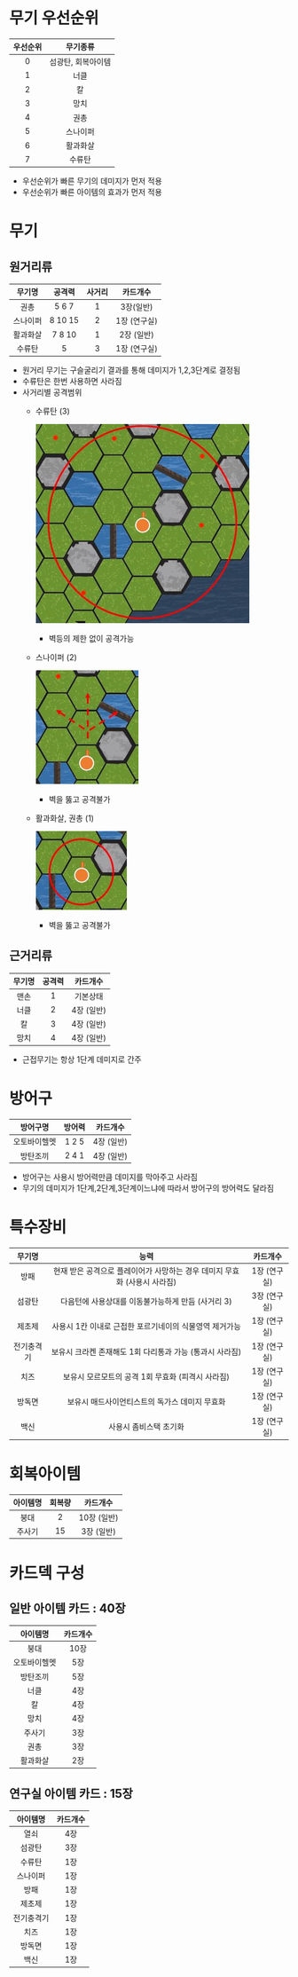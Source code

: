 # 무기 우선순위
우선순위 | 무기종류
:-------: | :-------:
0 | 섬광탄, 회복아이템
1 | 너클
2 | 칼
3 | 망치
4 | 권총
5 | 스나이퍼
6 | 활과화살
7 | 수류탄

- 우선순위가 빠른 무기의 데미지가 먼저 적용
- 우선순위가 빠른 아이템의 효과가 먼저 적용


# 무기
## 원거리류

무기명 | 공격력 | 사거리 | 카드개수
:-------: | :-------: | :-------: | :-------: |
권총 | 5 6 7 | 1 | 3장(일반)
스나이퍼 | 8 10 15 | 2 | 1장 (연구실)
활과화살 | 7 8 10 | 1 | 2장 (일반)
수류탄 | 5 | 3 | 1장 (연구실)

- 원거리 무기는 구슬굴리기 결과를 통해 데미지가 1,2,3단계로 결정됨
- 수류탄은 한번 사용하면 사라짐
- 사거리별 공격범위
    - 수류탄 (3)

        ![monster](./range/3.jpg)
        - 벽등의 제한 없이 공격가능
        
    - 스나이퍼 (2)

        ![monster](./range/2.jpg)
        - 벽을 뚫고 공격불가

    - 활과화살, 권총 (1)

        ![monster](./range/1.jpg)
        - 벽을 뚫고 공격불가

## 근거리류

무기명 | 공격력 | 카드개수
:-------: | :-------: | :-------:
맨손 | 1 | 기본상태
너클 | 2 | 4장 (일반)
칼 | 3 | 4장 (일반)
망치 | 4 | 4장 (일반)

- 근접무기는 항상 1단계 데미지로 간주

# 방어구
방어구명 | 방어력 | 카드개수
:-------: | :-------: | :-------:
오토바이헬멧 | 1 2 5 | 4장 (일반)
방탄조끼 | 2 4 1 | 4장 (일반)

- 방어구는 사용시 방어력만큼 데미지를 막아주고 사라짐
- 무기의 데미지가 1단계,2단계,3단계이느냐에 따라서 방어구의 방어력도 달라짐


# 특수장비
무기명 | 능력 | 카드개수
:-------: | :-------: | :-------:
방패 | 현재 받은 공격으로 플레이어가 사망하는 경우 데미지 무효화 (사용시 사라짐)  | 1장 (연구실)
섬광탄 | 다음턴에 사용상대를 이동불가능하게 만듬 (사거리 3) | 3장 (연구실)
제초제 | 사용시 1칸 이내로 근접한 포르기네이의 식물영역 제거가능 | 1장 (연구실)
전기충격기 | 보유시 크라켄 존재해도 1회 다리통과 가능 (통과시 사라짐) | 1장 (연구실)
치즈 | 보유시 모르모트의 공격 1회 무효화 (피격시 사라짐) | 1장 (연구실)
방독면 | 보유시 매드사이언티스트의 독가스 데미지 무효화 | 1장 (연구실)
백신 | 사용시 좀비스택 초기화 | 1장 (연구실)

# 회복아이템
아이템명 | 회복량 | 카드개수
:-------: | :-------: | :-------:
붕대 | 2 | 10장 (일반)
주사기 | 15 | 3장 (일반)


# 카드덱 구성
## 일반 아이템 카드 : 40장

아이템명 |  카드개수
:-------:  | :-------:
붕대 | 10장
오토바이헬멧 |  5장
방탄조끼 |  5장
너클 | 4장
칼 | 4장
망치 | 4장
주사기 |  3장
권총 |  3장
활과화살 |  2장


## 연구실 아이템 카드 : 15장

아이템명 |  카드개수
:-------:  | :-------:
열쇠 | 4장
섬광탄 |  3장
수류탄  | 1장
스나이퍼 |  1장
방패 |  1장
제초제 |  1장
전기충격기 |  1장
치즈 |  1장
방독면 |  1장
백신 |  1장
